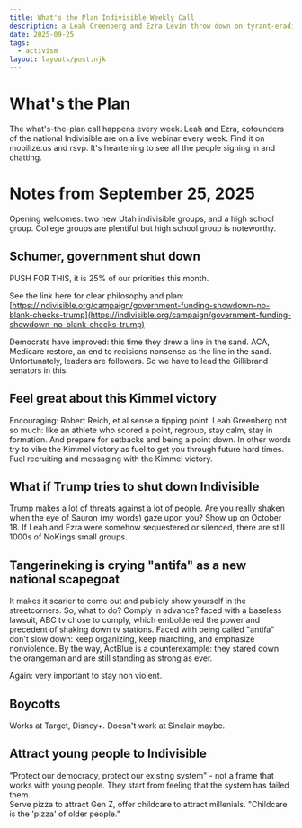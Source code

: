 ```yaml
---
title: What's the Plan Indivisible Weekly Call
description: a Leah Greenberg and Ezra Levin throw down on tyrant-eradication for we the people
date: 2025-09-25
tags:
  - activism  
layout: layouts/post.njk
---  
```

  
# What's the Plan  
The what's-the-plan call happens every week. Leah and Ezra, cofounders of the national Indivisible are on a live webinar every week. Find it on mobilize.us and rsvp.  It's heartening to see all the people signing in and chatting.    
  
# Notes from September 25, 2025   
Opening welcomes: two new Utah indivisible groups, and a high school group.  College groups are plentiful but high school group is noteworthy.   

## Schumer, government shut down  
PUSH FOR THIS, it is 25% of our priorities this month.

See the link here for clear philosophy and plan:  [https://indivisible.org/campaign/government-funding-showdown-no-blank-checks-trump](https://indivisible.org/campaign/government-funding-showdown-no-blank-checks-trump)  
  

Democrats have improved: this time they drew a line in the sand. ACA, Medicare restore, an end to recisions nonsense as the line in the sand.  
Unfortunately, leaders are followers. So we have to lead the Gillibrand senators in this.  


  
## Feel great about this Kimmel victory  
Encouraging: Robert Reich, et al sense a tipping point. Leah Greenberg not so much: like an athlete who scored a point, regroup, stay calm, stay in formation. And prepare for setbacks and being a point down.  In other words try to vibe the Kimmel victory as fuel to get you through future hard times. Fuel recruiting and messaging with the Kimmel victory.     
  
## What if Trump tries to shut down Indivisible    
Trump makes a lot of threats against a lot of people.  Are you really shaken when the eye of Sauron (my words) gaze upon you?  Show up on October 18.  If Leah and Ezra were somehow sequestered or silenced, there are still 1000s of NoKings small groups.    
  
## Tangerineking is crying "antifa" as a new national scapegoat  
It makes it scarier to come out and publicly show yourself in the streetcorners. So, what to do? Comply in advance? faced with a baseless lawsuit, ABC tv chose to comply, which emboldened the power and precedent of shaking down tv stations. Faced with being called "antifa" don't slow down: keep organizing, keep marching, and emphasize nonviolence.  By the way, ActBlue is a counterexample: they stared down the orangeman and are still standing as strong as ever.    
  
Again: very important to stay non violent.  
  
## Boycotts    
Works at Target, Disney+.  Doesn't work at Sinclair maybe.    
  

## Attract young people to Indivisible  
"Protect our democracy, protect our existing system" - not a frame that works with young people.  They start from feeling that the system has failed them.  
Serve pizza to attract Gen Z, offer childcare to attract millenials.  "Childcare is the 'pizza' of older people."  
  

